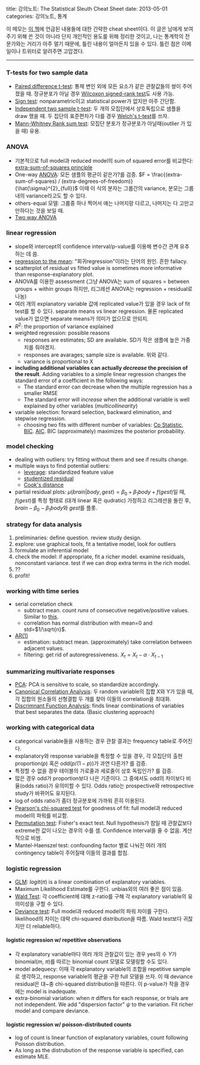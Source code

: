 title: 강의노트: The Statistical Sleuth Cheat Sheet
date: 2013-05-01
categories: 강의노트, 통계

이 메모는 [이 책](http://www.proaxis.com/~panorama/home.htm)에 언급된 내용들에 대한 간략한 cheat sheet이다. 이 글은 남에게 보여주기 위해 쓴 것이 아니라 단지 개인적인 용도를 위해 정리한 것이고, 나는 통계학의 전문가와는 거리가 아주 멀기 때문에, 틀린 내용이 얼마든지 있을 수 있다. 틀린 점은 이메일이나 트위터로 알려주면 고맙겠다.

<!-- PREVIEW_END -->

----

### T-tests for two sample data

* [Paired difference t-test](http://en.wikipedia.org/wiki/Paired_difference_test): 통제 변인 외에 모든 요소가 같은 관찰값들의 쌍이 주어졌을 때. 정규분포가 아닐 경우 [Wilcoxon signed-rank test](http://en.wikipedia.org/wiki/Wilcoxon_signed-rank_test)도 사용 가능.
* [Sign test](http://en.wikipedia.org/wiki/Sign_test): nonparametric이고 statistical power가 없지만 아주 간단함.
* [Independent two sample t-test](http://en.wikipedia.org/wiki/Student's_t-test#Independent_two-sample_t-test): 두 개의 모집단에서 상호독립으로 샘플을 draw 했을 때. 두 집단의 표준편차가 다를 경우 [Welch's t-test](http://en.wikipedia.org/wiki/Welch%27s_t_test)를 쓰자.
* [Mann-Whitney Rank sum test](http://en.wikipedia.org/wiki/Mann%E2%80%93Whitney_U): 모집단 분포가 정규분포가 아닐때(outlier 가 있을 때) 유용.

### ANOVA

* 기본적으로 full model과 reduced model의 sum of squared error를 비교한다: [extra-sum-of-squares principle](http://www.jerrydallal.com/LHSP/extra.htm)
* One-way [ANOVA](http://en.wikipedia.org/wiki/Analysis_of_variance): 모든 샘플의 평균이 같은가?를 검증. $F = \frac{(extra-sum-of-squares) / (extra-degrees-of-freedom)}{\hat{\sigma}^{2}_{full}}$ <!--_-->이때 이 식의 분자는 그룹간의 variance, 분모는 그룹 내의 variance라고도 할 수 있다.  
* others-equal 모델: 그룹중 하나 찍어서 얘는 나머지랑 다르고, 나머지는 다 고만고만하다는 것을 보일 때.
* [Two way ANOVA](http://en.wikipedia.org/wiki/Two-way_analysis_of_variance)

### linear regression

* slope와 intercept의 confidence interval/p-value를 이용해 변수간 관계 유추하는 데 씀.
* [regression to the mean](http://en.wikipedia.org/wiki/Regression_toward_the_mean): "회귀regression"이라는 단어의 원인. 흔한 fallacy.
* scatterplot of residual vs fitted value is sometimes more informative than response-explanatory plot.
* ANOVA를 이용한 assessment (그냥 ANOVA는 sum of squares = between groups + within groups 하지만, 리그레션 ANOVA는 regression + residual로 나눔)
* 여러 개의 explanatory variable 값에 replicated value가 있을 경우 lack of fit test를 할 수 있다. separate means vs linear regression. 물론 replicated value가 없으면 separate means가 의미가 없으므로 안되지.
* $R^2$: the proportion of variance explained
* weighted regression: possible reasons
	* responses are estimates; SD are available. SD가 작은 샘플에 높은 가중치를 줘야겠지.
	* responses are avarages; sample size is available. 위와 같다.
	* variance is proportional to X
* **including additional variables can actually _decrease_ the precision of the result**. Adding variables to a simple linear regression changes the standard error of a coefficient in the following ways:
	* The standard error can decrease when the multiple regression has a smaller RMSE
	* The standard error will _increase_ when the additional variable is well explained by other variables (*multicollinearity*)
* variable selection: forward selection, backward elimination, and stepwise regression.
	* choosing two fits with different number of variables: [Cp Statistic](http://en.wikipedia.org/wiki/Mallows's_Cp), [BIC](http://en.wikipedia.org/wiki/Bayesian_information_criterion). [AIC](http://en.wikipedia.org/wiki/Akaike_information_criterion). BIC (approximately) maximizes the posterior probability.

### model checking 

* dealing with outliers: try fitting without them and see if results change.
* multiple ways to find potential outliers: 
	* [leverage](http://en.wikipedia.org/wiki/Leverage_(statistics)): standardized feature value
	* [studentized residual](http://en.wikipedia.org/wiki/Studentized_residual)
	* [Cook's distance](http://en.wikipedia.org/wiki/Cook's_distance)
* partial residual plots: $\mu(brain|body,gest) = \beta_{0} + \beta_{1}body + f(gest)$일 때, $f(gest)$를 특정 형태로 (대개 linear 혹은 qudratic) 가정하고 리그레션을 돌린 후, $brain - \beta_{0} - \beta_{1}body$와 $gest$를 플롯.

### strategy for data analysis

1. preliminaries: define question. review study design.
2. explore: use graphical tools, fit a tentative model, look for outliers
3. formulate an inferential model
4. check the model: if appropriate, fit a richer model. examine residuals, nonconstant variance. test if we can drop extra terms in the rich model.
5. ??
6. profit!

### working with time series

* serial correlation check
	* subtract mean. count _runs_ of consecutive negative/positive values. Similar to [this](http://en.wikipedia.org/wiki/Wald%E2%80%93Wolfowitz_runs_test).
	* correlation has normal distribution with mean=0 and std=$1/\sqrt{n}$.
* [AR(1)](https://en.wikipedia.org/wiki/Autoregressive_model)
	* estimation: subtract mean. (approximately) take correlation between adjacent values. 
	* filtering: get rid of autoregressiveness. $X_t = X_t - \alpha \cdot X_{t-1}$

### summarizing multivariate responses

* [PCA](https://en.wikipedia.org/wiki/Principal_component_analysis): PCA is sensitive to scale, so standardize accordingly.
* [Canonical Correlation Analysis](http://en.wikipedia.org/wiki/Canonical_correlation): 두 random variable의 집합 X와 Y가 있을 때, 각 집합의 원소들의 선형결합 두 개를 찾아 이들의 correlation을 최대화.
* [Discrimnant Function Analysis](http://en.wikipedia.org/wiki/Discriminant_function_analysis): finds linear combinations of variables that best separates the data. (Basic clustering approach)

### working with categorical data

* categorical variable들을 사용하는 경우 관찰 결과는 frequency table로 주어진다.
* explanatory와 response variable을 특정할 수 있을 경우, 각 모집단의 출현 proportion($p$) 혹은 odd($p/(1-p)$)가 과연 다른가? 를 검증. 
* 특정할 수 없을 경우 테이블의 가로줄과 세로줄이 상호 독립인가? 를 검증.
* 많은 경우 odd가 proportion보다 나은 기준이다. 그 중에서도 odd의 차이보다 비율(odds ratio)가 유의미할 수 있다. Odds ratio는 prospective와 retrospective study가 바뀌어도 유지된다.
* log of odds ratio가 좀더 정규분포에 가까워 흔히 이용된다.
* [Pearson's chi-squared test](http://en.wikipedia.org/wiki/Pearson%27s_chi-squared_test) for goodness of fit: full model과 reduced model의 파워를 비교함.
* [Permutation test](http://en.wikipedia.org/wiki/Permutation_test#Permutation_tests): Fisher's exact test. Null hypothesis가 참일 때 관찰값보다 extreme한 값이 나오는 경우의 수를 셈. Confidence interval을 줄 수 없음. 계산적으로 비쌈.
* Mantel-Haenszel test: confounding factor 별로 나눠진 여러 개의 contingency table이 주어질때 이들의 결과를 합침.

### logistic regression

* [GLM](http://en.wikipedia.org/wiki/Generalized_linear_model): $logit(\pi)$ is a linear combination of explanatory variables.
* Maximum Likelihood Estimate를 구한다. unbias외의 여러 좋은 점이 있음.
* [Wald Test](http://en.wikipedia.org/wiki/Wald_test): 각 coefficient에 대해 z-ratio를 구해 각 explanatory variable의 유의미성을 구할 수 있다. 
* [Deviance test](http://en.wikipedia.org/wiki/Deviance_(statistics)): Full model과 reduced model의 파워 차이를 구한다. likelihood의 차이는 대략 chi-squared distribution을 따름. Wald test보다 귀찮지만 더 reliable하다.

#### logistic regression w/ repetitive observations

* 각 explanatory variable마다 여러 개의 관찰값이 있는 경우 yes의 수 $Y$가 binomial($m$, $\pi$)를 따르는 binomial count 모델로 모델링할 수도 있다.
* model adequecy: 이때 각 explanatory variable의 조합을 repetitive sample로 생각하고, response variable의 평균을 구한 full 모델을 쓰자. 이 때 deviance residual은 대~충 chi-squared distribution을 따른다. 이 p-value가 작을 경우에는 model is inadequate.
* extra-binomial variation: when $\pi$ differs for each response, or trials are not independent. We add "dispersion factor" $\psi$ to the variation. Fit richer model and compare deviance.

#### logistic regression w/ poisson-distributed counts

* log of count is linear function of explanatory variables, count following Poisson distribution.
* As long as the distrubution of the response variable is specified, can estimate MLE.
